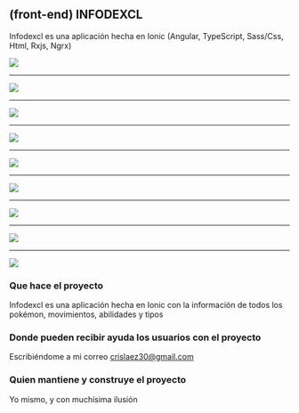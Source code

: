 ## (front-end) INFODEXCL

Infodexcl es una aplicación hecha en Ionic (Angular, TypeScript, Sass/Css, Html, Rxjs, Ngrx)

<img src="https://github.com/crislaez/InfoDexCl/blob/master/src/assets/images/infoDexCl_1.jpg" />
<hr>
<img src="https://github.com/crislaez/InfoDexCl/blob/master/src/assets/images/infoDexCl_2.jpg" />
<hr>
<img src="https://github.com/crislaez/InfoDexCl/blob/master/src/assets/images/infoDexCl_3.jpg" />
<hr>
<img src="https://github.com/crislaez/InfoDexCl/blob/master/src/assets/images/infoDexCl_4.jpg" />
<hr>
<img src="https://github.com/crislaez/InfoDexCl/blob/master/src/assets/images/infoDexCl_5.jpg" />
<hr>
<img src="https://github.com/crislaez/InfoDexCl/blob/master/src/assets/images/infoDexCl_6.jpg" />
<hr>
<img src="https://github.com/crislaez/InfoDexCl/blob/master/src/assets/images/infoDexCl_7.jpg" />
<hr>
<img src="https://github.com/crislaez/InfoDexCl/blob/master/src/assets/images/infoDexCl_8.jpg" />
<hr>
<img src="https://github.com/crislaez/InfoDexCl/blob/master/src/assets/images/infoDexCl_9.jpg" />

### Que hace el proyecto

Infodexcl es una aplicación hecha en Ionic con la información de todos los pokémon, movimientos, abilidades y tipos
 
### Donde pueden recibir ayuda los usuarios con el proyecto
 
Escribiéndome a mi correo crislaez30@gmail.com

### Quien mantiene y construye el proyecto

Yo mismo, y con muchísima ilusión
